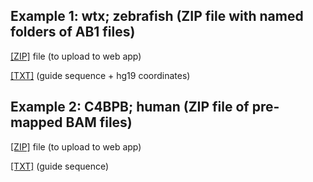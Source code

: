
## Example 1: wtx; zebrafish (ZIP file with named folders of AB1 files)

[[ZIP]](https://github.com/markrobinsonuzh/CrispRVariantsLite/raw/master/examples/cho_human_C4BPB.zip) file (to upload to web app) 

[[TXT]](https://raw.githubusercontent.com/markrobinsonuzh/CrispRVariantsLite/master/examples/cho_human_C4BPB.txt) (guide sequence + hg19 coordinates)

## Example 2: C4BPB; human (ZIP file of pre-mapped BAM files)

[[ZIP]](https://github.com/markrobinsonuzh/CrispRVariantsLite/raw/master/examples/wtx.zip) file (to upload to web app) 

[[TXT]](https://raw.githubusercontent.com/markrobinsonuzh/CrispRVariantsLite/master/examples/wtx.txt) (guide sequence)

